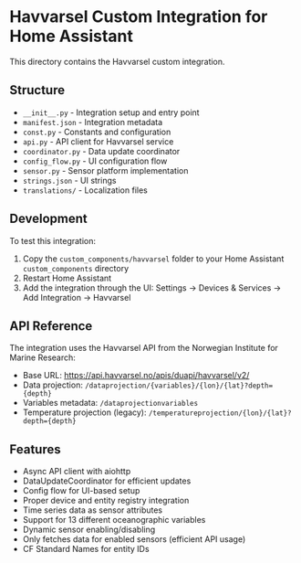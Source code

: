 # Havvarsel Custom Integration for Home Assistant

This directory contains the Havvarsel custom integration.

## Structure

- `__init__.py` - Integration setup and entry point
- `manifest.json` - Integration metadata
- `const.py` - Constants and configuration
- `api.py` - API client for Havvarsel service
- `coordinator.py` - Data update coordinator
- `config_flow.py` - UI configuration flow
- `sensor.py` - Sensor platform implementation
- `strings.json` - UI strings
- `translations/` - Localization files

## Development

To test this integration:

1. Copy the `custom_components/havvarsel` folder to your Home Assistant `custom_components` directory
2. Restart Home Assistant
3. Add the integration through the UI: Settings → Devices & Services → Add Integration → Havvarsel

## API Reference

The integration uses the Havvarsel API from the Norwegian Institute for Marine Research:
- Base URL: https://api.havvarsel.no/apis/duapi/havvarsel/v2/
- Data projection: `/dataprojection/{variables}/{lon}/{lat}?depth={depth}`
- Variables metadata: `/dataprojectionvariables`
- Temperature projection (legacy): `/temperatureprojection/{lon}/{lat}?depth={depth}`

## Features

- Async API client with aiohttp
- DataUpdateCoordinator for efficient updates
- Config flow for UI-based setup
- Proper device and entity registry integration
- Time series data as sensor attributes
- Support for 13 different oceanographic variables
- Dynamic sensor enabling/disabling
- Only fetches data for enabled sensors (efficient API usage)
- CF Standard Names for entity IDs

